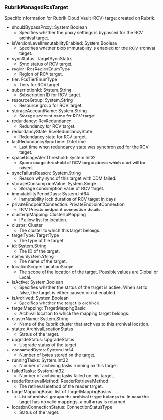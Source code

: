 ### RubrikManagedRcsTarget
Specific information for Rubrik Cloud Vault (RCV) target created on Rubrik.

- shouldBypassProxy: System.Boolean
  - Specifies whether the proxy settings is bypassed for  the RCV archival target.
- isVersionLevelImmutabilityEnabled: System.Boolean
  - Specifies whether blob immutability is enabled for the RCV archival target.
- syncStatus: TargetSyncStatus
  - Sync status of RCV target.
- region: RcsRegionEnumType
  - Region of RCV target.
- tier: RcsTierEnumType
  - Tiers for RCV target.
- subscriptionId: System.String
  - Subscription ID for RCV target.
- resourceGroup: System.String
  - Resource group for RCV target.
- storageAccountName: System.String
  - Storage account name for RCV target.
- redundancy: RcvRedundancy
  - Redundancy for RCV target.
- redundancyState: RcvRedundancyState
  - Redundancy state for RCV target.
- lastRedundancySyncTime: DateTime
  - Last time when redundancy state was synchronized for the RCV target.
- spaceUsageAlertThreshold: System.Int32
  - Space usage threshold of RCV target above which alert will be raised.
- syncFailureReason: System.String
  - Reason why sync of this target with CDM failed.
- storageConsumptionValue: System.Single
  - Storage consumption value of RCV target.
- immutabilityPeriodDays: System.Int64
  - Immutability lock duration of RCV target in days.
- privateEndpointConnection: PrivateEndpointConnection
  - RCV Private endpoint connection details.
- clusterIpMapping: ClusterIpMapping
  - IP allow list for location.
- cluster: Cluster
  - The cluster to which this target belongs.
- targetType: TargetType
  - The type of the target.
- id: System.String
  - The ID of the target.
- name: System.String
  - The name of the target.
- locationScope: LocationScope
  - The scope of the location of the target. Possible values are Global or Local.
- isActive: System.Boolean
  - Specifies whether the status of the target is active. When set to false, the target is either paused or not enabled.
- isArchived: System.Boolean
  - Specifies whether the target is archived.
- targetMapping: TargetMappingBasic
  - Archival location to which the mapping target belongs.
- clusterName: System.String
  - Name of the Rubrik cluster that archives to this archival location.
- status: ArchivalLocationStatus
  - Status of the target.
- upgradeStatus: UpgradeStatus
  - Upgrade status of the target.
- consumedBytes: System.Int64
  - Number of bytes stored on the target.
- runningTasks: System.Int32
  - Number of archiving tasks running on this target.
- failedTasks: System.Int32
  - Number of archiving tasks failed on this target.
- readerRetrievalMethod: ReaderRetrievalMethod
  - The retrieval method of the reader target.
- targetMappingBasic: list of TargetMappingBasics
  - List of archival groups the archival target belongs to. In case the target has no valid mappings, a null array is returned.
- locationConnectionStatus: ConnectionStatusType
  - Status of the target.
